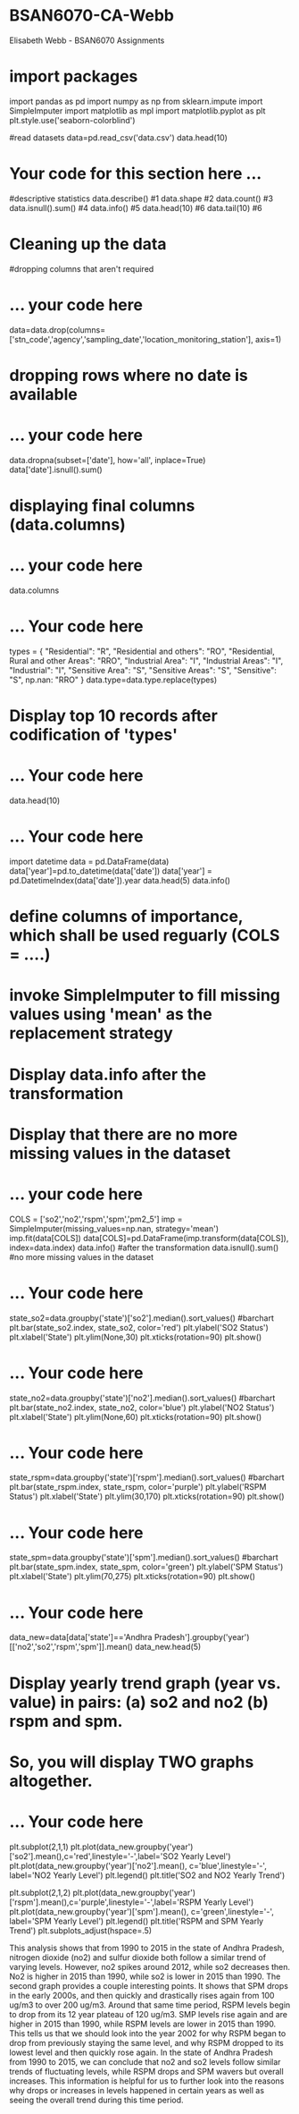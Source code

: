 # BSAN6070-CA-Webb
Elisabeth Webb - BSAN6070 Assignments

# import packages 
import pandas as pd 
import numpy as np 
from sklearn.impute import SimpleImputer
import matplotlib as mpl
import matplotlib.pyplot as plt
plt.style.use('seaborn-colorblind')

#read datasets
data=pd.read_csv('data.csv')
data.head(10)

# Your code for this section here ...
#descriptive statistics
data.describe() #1
data.shape #2
data.count() #3
data.isnull().sum() #4
data.info() #5
data.head(10) #6
data.tail(10) #6

# Cleaning up the data

#dropping columns that aren't required

# ... your code here
data=data.drop(columns=['stn_code','agency','sampling_date','location_monitoring_station'], axis=1)

# dropping rows where no date is available

# ... your code here
data.dropna(subset=['date'], how='all', inplace=True)
data['date'].isnull().sum()
# displaying final columns (data.columns)

# ... your code here
data.columns

# ... Your code here
types = { "Residential": "R", "Residential and others": "RO", "Residential, Rural and other Areas": "RRO", "Industrial Area": "I", "Industrial Areas": "I", "Industrial": "I", "Sensitive Area": "S", "Sensitive Areas": "S", "Sensitive": "S", np.nan: "RRO" }
data.type=data.type.replace(types)

# Display top 10 records after codification of 'types'
# ... Your code here
data.head(10)

# ... Your code here
import datetime
data = pd.DataFrame(data)
data['year']=pd.to_datetime(data['date'])
data['year'] = pd.DatetimeIndex(data['date']).year
data.head(5)
data.info()

# define columns of importance, which shall be used reguarly (COLS = ....)
# invoke SimpleImputer to fill missing values using 'mean' as the replacement strategy
# Display data.info after the transformation
# Display that there are no more missing values in the dataset

# ... your code here
COLS = ['so2','no2','rspm','spm','pm2_5']
imp = SimpleImputer(missing_values=np.nan, strategy='mean')
imp.fit(data[COLS])
data[COLS]=pd.DataFrame(imp.transform(data[COLS]), index=data.index)
data.info() #after the transformation
data.isnull().sum() #no more missing values in the dataset 

# ... Your code here
state_so2=data.groupby('state')['so2'].median().sort_values()
#barchart  
plt.bar(state_so2.index, state_so2, color='red')
plt.ylabel('SO2 Status')
plt.xlabel('State')
plt.ylim(None,30)
plt.xticks(rotation=90)
plt.show()

# ... Your code here
state_no2=data.groupby('state')['no2'].median().sort_values()
#barchart  
plt.bar(state_no2.index, state_no2, color='blue')
plt.ylabel('NO2 Status')
plt.xlabel('State')
plt.ylim(None,60)
plt.xticks(rotation=90)
plt.show()

# ... Your code here
state_rspm=data.groupby('state')['rspm'].median().sort_values()
#barchart  
plt.bar(state_rspm.index, state_rspm, color='purple')
plt.ylabel('RSPM Status')
plt.xlabel('State')
plt.ylim(30,170)
plt.xticks(rotation=90)
plt.show()

# ... Your code here
state_spm=data.groupby('state')['spm'].median().sort_values()
#barchart  
plt.bar(state_spm.index, state_spm, color='green')
plt.ylabel('SPM Status')
plt.xlabel('State')
plt.ylim(70,275)
plt.xticks(rotation=90)
plt.show()

# ... Your code here
data_new=data[data['state']=='Andhra Pradesh'].groupby('year')[['no2','so2','rspm','spm']].mean()
data_new.head(5)

# Display yearly trend graph (year vs. value) in pairs: (a) so2 and no2 (b) rspm and spm. 
# So, you will display TWO graphs altogether.

# ... Your code here
plt.subplot(2,1,1)
plt.plot(data_new.groupby('year')['so2'].mean(),c='red',linestyle='-',label='SO2 Yearly Level')
plt.plot(data_new.groupby('year')['no2'].mean(), c='blue',linestyle='-', label='NO2 Yearly Level')
plt.legend()
plt.title('SO2 and NO2 Yearly Trend')

plt.subplot(2,1,2)
plt.plot(data_new.groupby('year')['rspm'].mean(),c='purple',linestyle='-',label='RSPM Yearly Level')
plt.plot(data_new.groupby('year')['spm'].mean(), c='green',linestyle='-', label='SPM Yearly Level')
plt.legend()
plt.title('RSPM and SPM Yearly Trend')
plt.subplots_adjust(hspace=.5)

This analysis shows that from 1990 to 2015 in the state of Andhra Pradesh, nitrogen dioxide (no2) and sulfur dioxide both follow a similar trend of varying levels. However, no2 spikes around 2012, while so2 decreases then. No2 is higher in 2015 than 1990, while so2 is lower in 2015 than 1990. The second graph provides a couple interesting points. It shows that SPM drops in the early 2000s, and then quickly and drastically rises again from 100 ug/m3 to over 200 ug/m3. Around that same time period, RSPM levels begin to drop from its 12 year plateau of 120 ug/m3. SMP levels rise again and are higher in 2015 than 1990, while RSPM levels are lower in 2015 than 1990. This tells us that we should look into the year 2002 for why RSPM began to drop from previously staying the same level, and why RSPM dropped to its lowest level and then quickly rose again. In the state of Andhra Pradesh from 1990 to 2015, we can conclude that no2 and so2 levels follow similar trends of fluctuating levels, while RSPM drops and SPM wavers but overall increases. This information is helpful for us to further look into the reasons why drops or increases in levels happened in certain years as well as seeing the overall trend during this time period.

